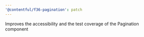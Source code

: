 ```yaml
---
'@contentful/f36-pagination': patch
---
```


Improves the accessibility and the test coverage of the Pagination component
